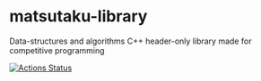 # matsutaku-library
Data-structures and algorithms C++ header-only library made for competitive programming

[![Actions Status](https://github.com/MatsuTaku/matsutaku-library/workflows/verify/badge.svg)](https://github.com/MatsuTaku/matsutaku-library/actions)
